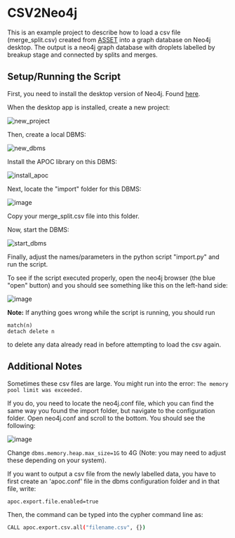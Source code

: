 # CSV2Neo4j
This is an example project to describe how to load a csv file (merge_split.csv) created from [ASSET](https://doi.org/10.1016/j.compfluid.2023.105808) into a graph database on Neo4j desktop. The output is a neo4j graph database with droplets labelled by breakup stage and connected by splits and merges. 

## Setup/Running the Script
First, you need to install the desktop version of Neo4j. Found [here](https://neo4j.com/download/?utm_source=Google&utm_medium=PaidSearch&utm_campaign=Evergreen&utm_content=AMS-Search-SEMCE-DSA-None-SEM-SEM-NonABM&utm_term=&utm_adgroup=pmax&gad_source=1&gclid=CjwKCAjw6c63BhAiEiwAF0EH1Ay5vc5tWtd01RVUDIpBCwSmwvaxg_XNPzxMZyQy3cMirWZHrMQROBoCo38QAvD_BwE).

When the desktop app is installed, create a new project:

![new_project](https://github.com/user-attachments/assets/8cb61573-e0e5-46ba-8607-6dce25f1cda2)

Then, create a local DBMS:

![new_dbms](https://github.com/user-attachments/assets/221ff78a-2063-47c1-a1d9-37fead7255be)

Install the APOC library on this DBMS:

![install_apoc](https://github.com/user-attachments/assets/1569e6ea-c3a3-4aaf-bc56-64d794c7d986)

Next, locate the "import" folder for this DBMS:

![image](https://github.com/user-attachments/assets/d3f85189-2913-40eb-b0d5-80ad3643d6c9)

Copy your merge_split.csv file into this folder.

Now, start the DBMS:

![start_dbms](https://github.com/user-attachments/assets/125bf831-1574-431d-a7fe-09a2ebedc128)

Finally, adjust the names/parameters in the python script "import.py" and run the script.

To see if the script executed properly, open the neo4j browser (the blue "open" button) and you should see something like this on the left-hand side:

![image](https://github.com/user-attachments/assets/72856f4b-cc91-4796-90ea-ad10a165e655)

**Note:** If anything goes wrong while the script is running, you should run
```
match(n)
detach delete n
```
to delete any data already read in before attempting to load the csv again. 

## Additional Notes

Sometimes these csv files are large. You might run into the error: ```The memory pool limit was exceeded.```

If you do, you need to locate the neo4j.conf file, which you can find the same way you found the import folder, but navigate to the configuration folder. Open neo4j.conf and scroll to the bottom. You should see the following:

![image](https://github.com/user-attachments/assets/201ad27d-03f9-42ee-983f-f096d43f3178)

Change ```dbms.memory.heap.max_size=1G``` to 4G (Note: you may need to adjust these depending on your system). 


If you want to output a csv file from the newly labelled data, you have to first create an 'apoc.conf' file in the dbms configuration folder and in that file, write:
```bash
apoc.export.file.enabled=true
```
Then, the command can be typed into the cypher command line as:
```bash
CALL apoc.export.csv.all("filename.csv", {})
```
